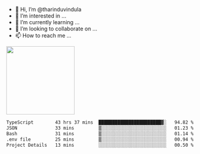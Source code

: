 - 👋 Hi, I’m @tharinduvindula
- 👀 I’m interested in ...
- 🌱 I’m currently learning ...
- 💞️ I’m looking to collaborate on ...
- 📫 How to reach me ...

<!---
tharinduvindula/tharinduvindula is a ✨ special ✨ repository because its `README.md` (this file) appears on your GitHub profile.
You can click the Preview link to take a look at your changes.
--->

<img height="180em" src="https://github-readme-stats.vercel.app/api?username=tharinduvindula&show_icons=true&hide_border=false&&count_private=true&include_all_commits=true" />


<!--START_SECTION:waka-->

```txt
TypeScript        43 hrs 37 mins  ███████████████████████▓░   94.82 %
JSON              33 mins         ▒░░░░░░░░░░░░░░░░░░░░░░░░   01.23 %
Bash              31 mins         ▒░░░░░░░░░░░░░░░░░░░░░░░░   01.14 %
.env file         25 mins         ▒░░░░░░░░░░░░░░░░░░░░░░░░   00.94 %
Project Details   13 mins         ░░░░░░░░░░░░░░░░░░░░░░░░░   00.50 %
```

<!--END_SECTION:waka-->
